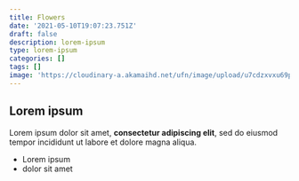 ```yaml
---
title: Flowers
date: '2021-05-10T19:07:23.751Z'
draft: false
description: lorem-ipsum
type: lorem-ipsum
categories: []
tags: []
image: 'https://cloudinary-a.akamaihd.net/ufn/image/upload/u7cdzxvxu69pmubmtltc.jpg'
---
```

## Lorem ipsum

Lorem ipsum dolor sit amet, **consectetur adipiscing elit**, sed do eiusmod tempor incididunt ut labore et dolore magna aliqua.

- Lorem ipsum
- dolor sit amet
